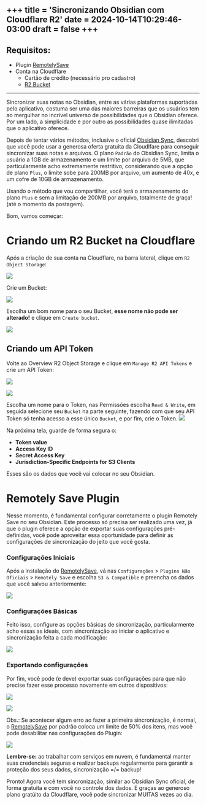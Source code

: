 +++
title = 'Sincronizando Obsidian com Cloudflare R2'
date = 2024-10-14T10:29:46-03:00
draft = false
+++
--- 
## Requisitos:
- Plugin [RemotelySave](https://obsidian.md/plugins?id=remotely-save)
- Conta na Cloudflare 
	- Cartão de crédito (necessário pro cadastro)
	- [R2 Bucket](https://www.cloudflare.com/pt-br/developer-platform/r2/)
---

Sincronizar suas notas no Obsidian, entre as várias plataformas suportadas pelo aplicativo, costuma ser uma das maiores barreiras que os usuários tem ao mergulhar no incrível universo de possibilidades que o Obsidian oferece. Por um lado, a simplicidade e por outro as possibilidades quase ilimitadas que o aplicativo oferece.

Depois de tentar vários métodos, inclusive o oficial [Obsidian Sync](https://obsidian.md/sync), descobri que você pode usar a generosa oferta gratuita da Cloudlfare para conseguir sincronizar suas notas e arquivos. O plano `Padrão` do Obsidian Sync, limita o usuário a 1GB de armazenamento e um limite por arquivo de 5MB, que particularmente acho extremamente restritivo, considerando que a opção de plano `Plus`, o limite sobe para 200MB por arquivo, um aumento de 40x, e um cofre de 10GB de armazenamento.

Usando o método que vou compartilhar, você terá o armazenamento do plano `Plus` e sem a limitação de 200MB por arquivo, totalmente de graça! (até o momento da postagem).

Bom, vamos começar:

# Criando um R2 Bucket na Cloudflare 
Após a criação de sua conta na Cloudflare, na barra lateral, clique em `R2 Object Storage`:

![](https://i.postimg.cc/xC4rpMwh/auvg7c.webp)

Crie um Bucket:

![](https://i.postimg.cc/N0NfY9h7/5m00ms.webp)

Escolha um bom nome para o seu Bucket, **esse nome não pode ser alterado!** e clique em `Create bucket`.

![](https://i.postimg.cc/jqDCxXSW/e1q0b9.webp)

## Criando um API Token

Volte ao Overview R2 Object Storage e clique em `Manage R2 API Tokens` e crie um API Token:

![](https://i.postimg.cc/rs0BBzcm/8gfl90.webp)


![](https://i.postimg.cc/N0NfY9h7/5m00ms.webp)

Escolha um nome para o Token, nas Permissões escolha `Read & Write`, em seguida selecione seu `Bucket` na parte seguinte, fazendo com que seu API Token só tenha acesso a esse único `Bucket`, e por fim, crie o Token.
![](https://i.postimg.cc/zGFGt20Q/3xqckt.webp)

Na próxima tela, guarde de forma segura o:
- **Token value**
- **Access Key ID**
- **Secret Access Key**
- **Jurisdiction-Specific Endpoints for S3 Clients**

Esses são os dados que você vai colocar no seu Obsidian.

# Remotely Save Plugin 
Nesse momento, é fundamental configurar corretamente o plugin Remotely Save no seu Obsidian. Este processo só precisa ser realizado uma vez, já que o plugin oferece a opção de exportar suas configurações pré-definidas, você pode aproveitar essa oportunidade para definir as configurações de sincronização do jeito que você gosta.

### Configurações Iniciais
Após a instalação do [RemotelySave](https://obsidian.md/plugins?id=remotely-save), vá nas `Configurações` > `Plugins Não Oficiais` > `Remotely Save` e escolha `S3 & Compatible` e preencha os dados que você salvou anteriormente:

![](https://i.postimg.cc/FFwz7LYT/pg8dtp.webp)

### Configurações Básicas
Feito isso, configure as opções básicas de sincronização, particularmente acho essas as ideais, com sincronização ao iniciar o aplicativo e sincronização feita a cada modificação:

![](https://i.postimg.cc/WzBBTjb7/ocde91.webp)

### Exportando configurações
Por fim, você pode (e deve) exportar suas configurações para que não precise fazer esse processo novamente em outros dispositivos:

![](https://i.postimg.cc/4Ntdtxts/s5x2qr.webp)

![](https://i.postimg.cc/RZB0TxQf/zskdhi.webp)

Obs.: Se acontecer algum erro ao fazer a primeira sincronização, é normal, o [RemotelySave](https://obsidian.md/plugins?id=remotely-save) por padrão coloca um limite de 50% dos itens, mas você pode desabilitar nas configurações do Plugin:

![](https://i.postimg.cc/nLVc6KWh/4vjzmg.webp)

**Lembre-se:** ao trabalhar com serviços em nuvem, é fundamental manter suas credenciais seguras e realizar backups regularmente para garantir a proteção dos seus dados, sincronização =/= backup!

Pronto! Agora você tem sincronização, similar ao Obsidian Sync oficial, de forma gratuita e com você no controle dos dados. E graças ao generoso plano gratúito da Cloudflare, você pode sincronizar MUITAS vezes ao dia.
